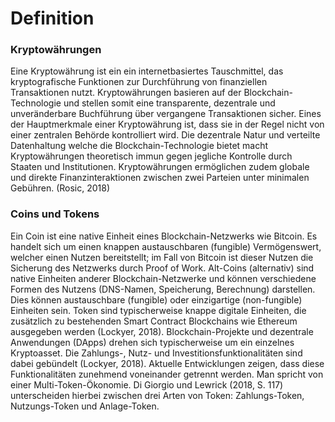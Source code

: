 # Definition

### Kryptowährungen

Eine Kryptowährung ist ein ein internetbasiertes Tauschmittel, das kryptografische Funktionen zur Durchführung von finanziellen Transaktionen nutzt. Kryptowährungen basieren auf der Blockchain-Technologie und stellen somit eine transparente, dezentrale und unveränderbare Buchführung über vergangene Transaktionen sicher. Eines der Hauptmerkmale einer Kryptowährung ist, dass sie in der Regel nicht von einer zentralen Behörde kontrolliert wird. Die dezentrale Natur und verteilte Datenhaltung welche die Blockchain-Technologie bietet macht Kryptowährungen theoretisch immun gegen jegliche Kontrolle durch Staaten und Institutionen. Kryptowährungen ermöglichen zudem globale und direkte Finanzinteraktionen zwischen zwei Parteien unter minimalen Gebühren. \(Rosic, 2018\)

### **Coins und Tokens**

Ein Coin ist eine native Einheit eines Blockchain-Netzwerks wie Bitcoin. Es handelt sich um einen knappen austauschbaren \(fungible\) Vermögenswert, welcher einen Nutzen bereitstellt; im Fall von Bitcoin ist dieser Nutzen die Sicherung des Netzwerks durch Proof of Work. Alt-Coins \(alternativ\) sind native Einheiten anderer Blockchain-Netzwerke und können verschiedene Formen des Nutzens \(DNS-Namen, Speicherung, Berechnung\) darstellen. Dies können austauschbare \(fungible\) oder einzigartige \(non-fungible\) Einheiten sein. Token sind typischerweise knappe digitale Einheiten, die zusätzlich zu bestehenden Smart Contract Blockchains wie Ethereum ausgegeben werden \(Lockyer, 2018\). Blockchain-Projekte und dezentrale Anwendungen \(DApps\) drehen sich typischerweise um ein einzelnes Kryptoasset. Die Zahlungs-, Nutz- und Investitionsfunktionalitäten sind dabei gebündelt \(Lockyer, 2018\). Aktuelle Entwicklungen zeigen, dass diese Funktionalitäten zunehmend voneinander getrennt werden. Man spricht von einer Multi-Token-Ökonomie. Di Giorgio und Lewrick \(2018, S. 117\) unterscheiden hierbei zwischen drei Arten von Token: Zahlungs-Token, Nutzungs-Token und Anlage-Token. 



### 

